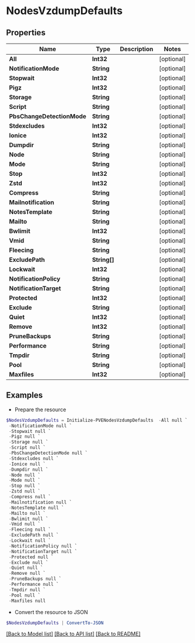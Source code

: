 # NodesVzdumpDefaults
## Properties

Name | Type | Description | Notes
------------ | ------------- | ------------- | -------------
**All** | **Int32** |  | [optional] 
**NotificationMode** | **String** |  | [optional] 
**Stopwait** | **Int32** |  | [optional] 
**Pigz** | **Int32** |  | [optional] 
**Storage** | **String** |  | [optional] 
**Script** | **String** |  | [optional] 
**PbsChangeDetectionMode** | **String** |  | [optional] 
**Stdexcludes** | **Int32** |  | [optional] 
**Ionice** | **Int32** |  | [optional] 
**Dumpdir** | **String** |  | [optional] 
**Node** | **String** |  | [optional] 
**Mode** | **String** |  | [optional] 
**Stop** | **Int32** |  | [optional] 
**Zstd** | **Int32** |  | [optional] 
**Compress** | **String** |  | [optional] 
**Mailnotification** | **String** |  | [optional] 
**NotesTemplate** | **String** |  | [optional] 
**Mailto** | **String** |  | [optional] 
**Bwlimit** | **Int32** |  | [optional] 
**Vmid** | **String** |  | [optional] 
**Fleecing** | **String** |  | [optional] 
**ExcludePath** | **String[]** |  | [optional] 
**Lockwait** | **Int32** |  | [optional] 
**NotificationPolicy** | **String** |  | [optional] 
**NotificationTarget** | **String** |  | [optional] 
**Protected** | **Int32** |  | [optional] 
**Exclude** | **String** |  | [optional] 
**Quiet** | **Int32** |  | [optional] 
**Remove** | **Int32** |  | [optional] 
**PruneBackups** | **String** |  | [optional] 
**Performance** | **String** |  | [optional] 
**Tmpdir** | **String** |  | [optional] 
**Pool** | **String** |  | [optional] 
**Maxfiles** | **Int32** |  | [optional] 

## Examples

- Prepare the resource
```powershell
$NodesVzdumpDefaults = Initialize-PVENodesVzdumpDefaults  -All null `
 -NotificationMode null `
 -Stopwait null `
 -Pigz null `
 -Storage null `
 -Script null `
 -PbsChangeDetectionMode null `
 -Stdexcludes null `
 -Ionice null `
 -Dumpdir null `
 -Node null `
 -Mode null `
 -Stop null `
 -Zstd null `
 -Compress null `
 -Mailnotification null `
 -NotesTemplate null `
 -Mailto null `
 -Bwlimit null `
 -Vmid null `
 -Fleecing null `
 -ExcludePath null `
 -Lockwait null `
 -NotificationPolicy null `
 -NotificationTarget null `
 -Protected null `
 -Exclude null `
 -Quiet null `
 -Remove null `
 -PruneBackups null `
 -Performance null `
 -Tmpdir null `
 -Pool null `
 -Maxfiles null
```

- Convert the resource to JSON
```powershell
$NodesVzdumpDefaults | ConvertTo-JSON
```

[[Back to Model list]](../README.md#documentation-for-models) [[Back to API list]](../README.md#documentation-for-api-endpoints) [[Back to README]](../README.md)

